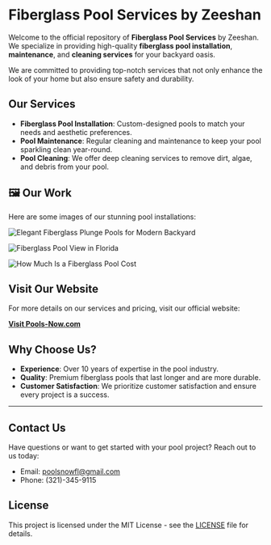 #  **Fiberglass Pool Services by Zeeshan**

Welcome to the official repository of **Fiberglass Pool Services** by Zeeshan. We specialize in providing high-quality **fiberglass pool installation**, **maintenance**, and **cleaning services** for your backyard oasis. 

We are committed to providing top-notch services that not only enhance the look of your home but also ensure safety and durability.


## **Our Services**

- **Fiberglass Pool Installation**: Custom-designed pools to match your needs and aesthetic preferences.
- **Pool Maintenance**: Regular cleaning and maintenance to keep your pool sparkling clean year-round.
- **Pool Cleaning**: We offer deep cleaning services to remove dirt, algae, and debris from your pool.
  


## 🖼️ **Our Work**

Here are some images of our stunning pool installations:

![Elegant Fiberglass Plunge Pools for Modern Backyard](https://pools-now.com/wp-content/uploads/2025/01/Elegant-Fiberglass-Plunge-Pools-for-Modern-Backyard-1.webp)

![Fiberglass Pool View in Florida](https://pools-now.com/wp-content/uploads/2025/01/fiberglass-pool-view-in-florida-1.webp)

![How Much Is a Fiberglass Pool Cost](https://pools-now.com/wp-content/uploads/2024/12/How-Much-Is-a-Fiberglass-Pool-Cost.webp)



##  **Visit Our Website**

For more details on our services and pricing, visit our official website:

[**Visit Pools-Now.com**](https://pools-now.com/)


##  **Why Choose Us?**

- **Experience**: Over 10 years of expertise in the pool industry.
- **Quality**: Premium fiberglass pools that last longer and are more durable.
- **Customer Satisfaction**: We prioritize customer satisfaction and ensure every project is a success.

---

##  **Contact Us**

Have questions or want to get started with your pool project? Reach out to us today:

- Email: poolsnowfl@gmail.com
- Phone: (321)-345-9115



##  **License**

This project is licensed under the MIT License - see the [LICENSE](LICENSE) file for details.

